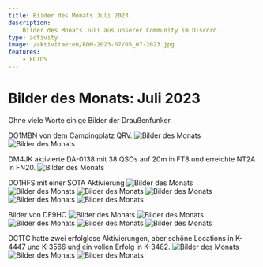 ```yaml
---
title: Bilder des Monats Juli 2023
description:
    Bilder des Monats Juli aus unserer Community im Discord.
type: activity
image: /aktivitaeten/BDM-2023-07/05_07-2023.jpg
features:
    - FOTOS
---
```


# Bilder des Monats: Juli 2023

Ohne viele Worte einige Bilder der Draußenfunker.

DO1MBN von dem Campingplatz QRV.
![Bilder des Monats](/aktivitaeten/BDM-2023-07/01_07-2023.jpg)
![Bilder des Monats](/aktivitaeten/BDM-2023-07/02_07-2023.jpg)

DM4JK aktivierte DA-0138 mit 38 QSOs auf 20m in FT8 und erreichte NT2A in FN20.
![Bilder des Monats](/aktivitaeten/BDM-2023-07/03_07-2023.jpg)

DO1HFS mit einer SOTA Aktivierung
![Bilder des Monats](/aktivitaeten/BDM-2023-07/04_07-2023.jpg)
![Bilder des Monats](/aktivitaeten/BDM-2023-07/05_07-2023.jpg)
![Bilder des Monats](/aktivitaeten/BDM-2023-07/06_07-2023.jpg)
![Bilder des Monats](/aktivitaeten/BDM-2023-07/07_07-2023.jpg)
![Bilder des Monats](/aktivitaeten/BDM-2023-07/08_07-2023.jpg)
![Bilder des Monats](/aktivitaeten/BDM-2023-07/09_07-2023.jpg)

Bilder von DF9HC
![Bilder des Monats](/aktivitaeten/BDM-2023-07/10_07-2023.jpg)
![Bilder des Monats](/aktivitaeten/BDM-2023-07/11_07-2023.jpg)
![Bilder des Monats](/aktivitaeten/BDM-2023-07/12_07-2023.jpg)
![Bilder des Monats](/aktivitaeten/BDM-2023-07/13_07-2023.jpg)
![Bilder des Monats](/aktivitaeten/BDM-2023-07/14_07-2023.jpg)

DC1TC hatte zwei erfolglose Aktivierungen, aber schöne Locations in K-4447 und K-3566 und ein vollen Erfolg in K-3482.
![Bilder des Monats](/aktivitaeten/BDM-2023-07/15_07-2023.jpg)
![Bilder des Monats](/aktivitaeten/BDM-2023-07/16_07-2023.jpg)
![Bilder des Monats](/aktivitaeten/BDM-2023-07/17_07-2023.jpg)

